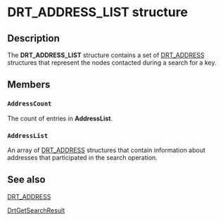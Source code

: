 # DRT_ADDRESS_LIST structure

## Description

The **DRT_ADDRESS_LIST** structure contains a set of [DRT_ADDRESS](https://learn.microsoft.com/windows/desktop/api/drt/ns-drt-drt_address) structures that represent the nodes contacted during a search for a key.

## Members

### `AddressCount`

The count of entries in **AddressList**.

### `AddressList`

An array of [DRT_ADDRESS](https://learn.microsoft.com/windows/desktop/api/drt/ns-drt-drt_address) structures that contain information about addresses that participated in the search operation.

## See also

[DRT_ADDRESS](https://learn.microsoft.com/windows/desktop/api/drt/ns-drt-drt_address)

[DrtGetSearchResult](https://learn.microsoft.com/windows/desktop/api/drt/nf-drt-drtgetsearchresult)